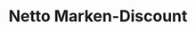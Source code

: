 ---
title: "Netto Marken-Discount"
url: /remscheid/netto-marken-discount-hastener-strasse/
shop: Supermarkt
---